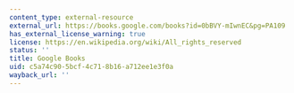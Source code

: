 ```yaml
---
content_type: external-resource
external_url: https://books.google.com/books?id=0bBVY-mIwnEC&pg=PA109
has_external_license_warning: true
license: https://en.wikipedia.org/wiki/All_rights_reserved
status: ''
title: Google Books
uid: c5a74c90-5bcf-4c71-8b16-a712ee1e3f0a
wayback_url: ''
---
```

